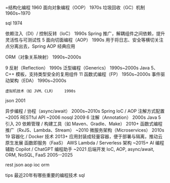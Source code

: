 

=结构化编程  1960
面向对象编程（OOP）	1970s
垃圾回收（GC）机制	1960s~1970

sql 1974

依赖注入（DI）/ 控制反转（IoC）	1990s	Spring 推广，解耦组件之间依赖，提升灵活性与可测试性
5	面向切面编程（AOP）	1990s	用于将日志、安全等横切关注点分离出去，Spring AOP 经典应用

ORM（对象关系映射）	1990s~2000s
 
9	反射（Reflection）	1990s
泛型编程（Generics）	1990s~2000s	Java 5、C++ 模板，支持类型安全的复用组件
11	函数式编程（FP）	1950s~2000s
事件驱动架构（EDA）	1990s~2000s

 	虚拟机技术（如 JVM、CLR）	1990s


json  2001

异步编程 / 协程（async/await）	2000s~2010s
Spring IoC / AOP 注解方式配置	~2005
RESTful API	~2006
nosql 2009
6	注解（Annotation）	2000s	Java 5 引入
20	依赖管理 / 构建工具（如 Maven、Gradle、Make）	2010+
函数式编程推广（RxJS、Lambda、Stream）	~2010
微服务架构（Microservices）	2010s
19	容器化 / Docker 技术	2013+	应用封装成轻量容器，便于部署与隔离，推动云原生发展
函数即服务（FaaS）	AWS Lambda / Serverless 架构	~2015+
AI 编程辅助	Copilot / ChatGPT 编程助手	~2021
后端开发	IoC, AOP, async/await, ORM, NoSQL, FaaS  2005--2025


rest json aop ioc orm


tips
最近20年有哪些重要的编程技术
sql